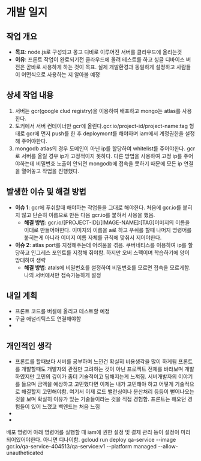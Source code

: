 # 개발 일지

## 작업 개요

- **목표**: node.js로 구성되고 몽고 디비로 이루어진 서버를 클라우드에 올리는것
- **이유**: 프론트 작업이 완료되기전 클라우드에 올려 테스트를 하고 싱글 디바이스 버전은 곧바로 사용하게 하는 것이 목표.
  실제 개발환경과 동일하게 설정하고 사람들이 어떤식으로 사용하는 지 알아볼 예정

## 상세 작업 내용

1. 서버는 gcr(google clud registry)을 이용하여 배포하고 mongo는 atlas를 사용한다.
2. 도커에서 서버 컨테이너만 gcr에 올린다.gcr.io/project-id/project-name:tag 형태로 gcr에 먼저 push를 한 후 deploymont를 해야하며 iam에서 계정권한을 설정 해 주어야한다.
3. mongodb atlas의 경우 도메인이 아닌 ip를 할당하여 whitelist를 주어야한다. gcr로 서버를 올릴 경우 ip가 고정적이지 못하다. 다른 방법을 사용하여 고정 ip를 주어야하는데 비밀번호 노출이 안되면 mongodb에 접속을 못하기 때문에 모든 ip 연결을 열어놓고 작업을 진행했다.

## 발생한 이슈 및 해결 방법

- **이슈 1**:
  gcr에 푸쉬할때 해야하는 작업들을 그대로 해야한다. 처음에 gcr.io를 붙히지 않고 단순히 이름으로 만든 다음 gcr.io를 붙혀서 사용을 했음.
  - **해결 방법**: gcr.io/[PROJECT-ID]/[IMAGE-NAME]:[TAG]이미지의 이름을 이대로 만들어야한다. 이미지의 이름을 a로 하고 푸쉬를 할때 나머지 명령어를 붙히는게 아니라 이미지 이름 자체를 규칙에 맞춰서 지어야한다.
- **이슈 2**:
  atlas port를 지정해주는데 어려움을 겪음. 쿠버네티스를 이용하여 ip를 할당하고 인그레스 포인트를 지정해 줘야함. 하지만 오버 스펙이며 학습하기에 양이 방대하여 생략
  - **해결 방법**: atals에 비밀번호를 설정하여 비밀번호를 모르면 접속을 모르게함. 나의 서버에서만 접속가능하게 설정

## 내일 계획

- 프론트 코드를 버셀에 올리고 테스트할 예정
- 구글 애널리틱스도 연결해야함
-

## 개인적인 생각

- 프론트를 할때보다 서버를 공부하며 느낀건 확실히 비용생각을 많이 하게됨
  프론트를 개발할때도 개발자의 관점만 고려하는 것이 아닌 프로젝트 전체를 바라보며 개발 하였지만 고민의 깊이가 좀더 기술적이고 딥해지는게 느껴짐.
  서버개발자의 이야기를 들으며 금액을 예상하고 고민했다면 이제는 내가 고민해야 하고 어떻게 기술적으로 해결할지 고민해야함. 여기서 이제 로드 밸런싱이나 분산처리 등등이 뻗어나오는 것을 보며 확실히 이유가 있는 기술들이라는 것을 직접 경험함. 프론트는 해오던 경험들이 있어 느꼈고 백엔드는 처음 느낌
-
-

배포 명령어
아래 명령어를 실행할 때 iam에 권한 설정 및 결제 관리 등이 설정이 미리 되어있어야한다. 아니면 디나이함.
gcloud run deploy qa-service --image gcr.io/qa-service-404513/qa-service:v1 --platform managed --allow-unautheticated
